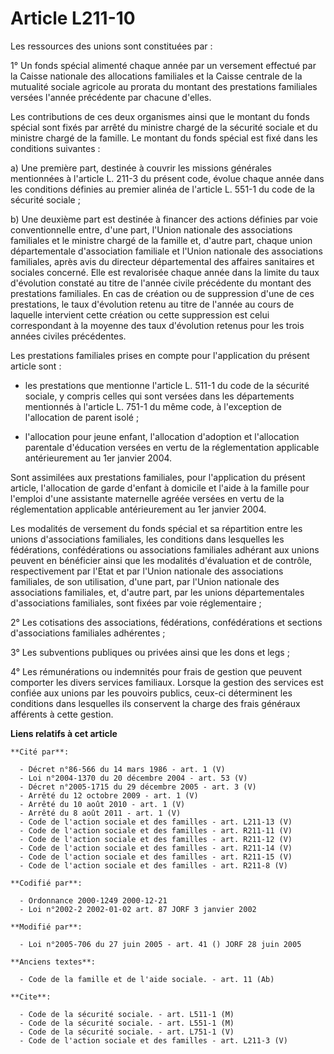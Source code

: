 # Article L211-10

Les ressources des unions sont constituées par :

1° Un fonds spécial alimenté chaque année par un versement effectué par la Caisse nationale des allocations familiales et la
Caisse centrale de la mutualité sociale agricole au prorata du montant des prestations familiales versées l'année précédente
par chacune d'elles.

Les contributions de ces deux organismes ainsi que le montant du fonds spécial sont fixés par arrêté du ministre chargé de la
sécurité sociale et du ministre chargé de la famille. Le montant du fonds spécial est fixé dans les conditions suivantes :

a) Une première part, destinée à couvrir les missions générales mentionnées à l'article L. 211-3 du présent code, évolue
chaque année dans les conditions définies au premier alinéa de l'article L. 551-1 du code de la sécurité sociale ;

b) Une deuxième part est destinée à financer des actions définies par voie conventionnelle entre, d'une part, l'Union
nationale des associations familiales et le ministre chargé de la famille et, d'autre part, chaque union départementale
d'association familiale et l'Union nationale des associations familiales, après avis du directeur départemental des affaires
sanitaires et sociales concerné. Elle est revalorisée chaque année dans la limite du taux d'évolution constaté au titre de
l'année civile précédente du montant des prestations familiales. En cas de création ou de suppression d'une de ces
prestations, le taux d'évolution retenu au titre de l'année au cours de laquelle intervient cette création ou cette
suppression est celui correspondant à la moyenne des taux d'évolution retenus pour les trois années civiles précédentes.

Les prestations familiales prises en compte pour l'application du présent article sont :

- les prestations que mentionne l'article L. 511-1 du code de la sécurité sociale, y compris celles qui sont versées dans les
départements mentionnés à l'article L. 751-1 du même code, à l'exception de l'allocation de parent isolé ;

- l'allocation pour jeune enfant, l'allocation d'adoption et l'allocation parentale d'éducation versées en vertu de la
réglementation applicable antérieurement au 1er janvier 2004.

Sont assimilées aux prestations familiales, pour l'application du présent article, l'allocation de garde d'enfant à domicile
et l'aide à la famille pour l'emploi d'une assistante maternelle agréée versées en vertu de la réglementation applicable
antérieurement au 1er janvier 2004.

Les modalités de versement du fonds spécial et sa répartition entre les unions d'associations familiales, les conditions dans
lesquelles les fédérations, confédérations ou associations familiales adhérant aux unions peuvent en bénéficier ainsi que les
modalités d'évaluation et de contrôle, respectivement par l'Etat et par l'Union nationale des associations familiales, de son
utilisation, d'une part, par l'Union nationale des associations familiales, et, d'autre part, par les unions départementales
d'associations familiales, sont fixées par voie réglementaire ;

2° Les cotisations des associations, fédérations, confédérations et sections d'associations familiales adhérentes ;

3° Les subventions publiques ou privées ainsi que les dons et legs ;

4° Les rémunérations ou indemnités pour frais de gestion que peuvent comporter les divers services familiaux. Lorsque la
gestion des services est confiée aux unions par les pouvoirs publics, ceux-ci déterminent les conditions dans lesquelles ils
conservent la charge des frais généraux afférents à cette gestion.

**Liens relatifs à cet article**

	**Cité par**:

	  - Décret n°86-566 du 14 mars 1986 - art. 1 (V)
	  - Loi n°2004-1370 du 20 décembre 2004 - art. 53 (V)
	  - Décret n°2005-1715 du 29 décembre 2005 - art. 3 (V)
	  - Arrêté du 12 octobre 2009 - art. 1 (V)
	  - Arrêté du 10 août 2010 - art. 1 (V)
	  - Arrêté du 8 août 2011 - art. 1 (V)
	  - Code de l'action sociale et des familles - art. L211-13 (V)
	  - Code de l'action sociale et des familles - art. R211-11 (V)
	  - Code de l'action sociale et des familles - art. R211-12 (V)
	  - Code de l'action sociale et des familles - art. R211-14 (V)
	  - Code de l'action sociale et des familles - art. R211-15 (V)
	  - Code de l'action sociale et des familles - art. R211-8 (V)

	**Codifié par**:

	  - Ordonnance 2000-1249 2000-12-21
	  - Loi n°2002-2 2002-01-02 art. 87 JORF 3 janvier 2002

	**Modifié par**:

	  - Loi n°2005-706 du 27 juin 2005 - art. 41 () JORF 28 juin 2005

	**Anciens textes**:

	  - Code de la famille et de l'aide sociale. - art. 11 (Ab)

	**Cite**:

	  - Code de la sécurité sociale. - art. L511-1 (M)
	  - Code de la sécurité sociale. - art. L551-1 (M)
	  - Code de la sécurité sociale. - art. L751-1 (V)
	  - Code de l'action sociale et des familles - art. L211-3 (V)

